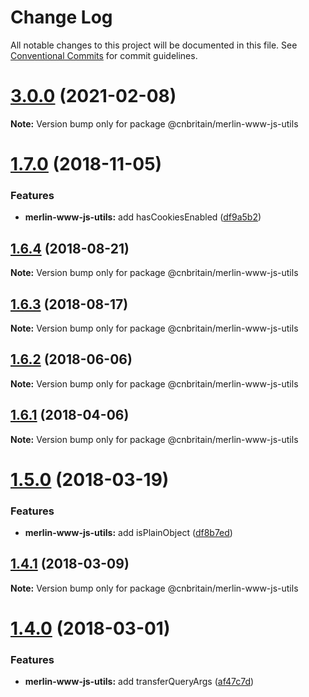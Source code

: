 # Change Log

All notable changes to this project will be documented in this file.
See [Conventional Commits](https://conventionalcommits.org) for commit guidelines.

# [3.0.0](https://github.com/cnduk/merlin-www-components/compare/@cnbritain/merlin-www-js-utils@3.0.0-alpha.1...@cnbritain/merlin-www-js-utils@3.0.0) (2021-02-08)

**Note:** Version bump only for package @cnbritain/merlin-www-js-utils





<a name="1.7.0"></a>
# [1.7.0](https://github.com/cnduk/merlin-www-components/compare/@cnbritain/merlin-www-js-utils@1.6.4...@cnbritain/merlin-www-js-utils@1.7.0) (2018-11-05)


### Features

* **merlin-www-js-utils:** add hasCookiesEnabled ([df9a5b2](https://github.com/cnduk/merlin-www-components/commit/df9a5b2))




<a name="1.6.4"></a>
## [1.6.4](https://github.com/cnduk/merlin-www-components/compare/@cnbritain/merlin-www-js-utils@1.6.3...@cnbritain/merlin-www-js-utils@1.6.4) (2018-08-21)




**Note:** Version bump only for package @cnbritain/merlin-www-js-utils

<a name="1.6.3"></a>
## [1.6.3](https://github.com/cnduk/merlin-www-components/compare/@cnbritain/merlin-www-js-utils@1.6.2...@cnbritain/merlin-www-js-utils@1.6.3) (2018-08-17)




**Note:** Version bump only for package @cnbritain/merlin-www-js-utils

<a name="1.6.2"></a>
## [1.6.2](https://github.com/cnduk/merlin-www-components/compare/@cnbritain/merlin-www-js-utils@1.6.1...@cnbritain/merlin-www-js-utils@1.6.2) (2018-06-06)




**Note:** Version bump only for package @cnbritain/merlin-www-js-utils

<a name="1.6.1"></a>
## [1.6.1](https://github.com/cnduk/merlin-www-components/compare/@cnbritain/merlin-www-js-utils@1.6.0...@cnbritain/merlin-www-js-utils@1.6.1) (2018-04-06)




**Note:** Version bump only for package @cnbritain/merlin-www-js-utils

<a name="1.5.0"></a>
# [1.5.0](https://github.com/cnduk/merlin-www-components/compare/@cnbritain/merlin-www-js-utils@1.4.2...@cnbritain/merlin-www-js-utils@1.5.0) (2018-03-19)


### Features

* **merlin-www-js-utils:** add isPlainObject ([df8b7ed](https://github.com/cnduk/merlin-www-components/commit/df8b7ed))




<a name="1.4.1"></a>
## [1.4.1](https://github.com/cnduk/merlin-www-components/compare/@cnbritain/merlin-www-js-utils@1.4.0...@cnbritain/merlin-www-js-utils@1.4.1) (2018-03-09)




**Note:** Version bump only for package @cnbritain/merlin-www-js-utils

<a name="1.4.0"></a>
# [1.4.0](https://github.com/cnduk/merlin-www-components/compare/@cnbritain/merlin-www-js-utils@1.3.11...@cnbritain/merlin-www-js-utils@1.4.0) (2018-03-01)


### Features

* **merlin-www-js-utils:** add transferQueryArgs ([af47c7d](https://github.com/cnduk/merlin-www-components/commit/af47c7d))
